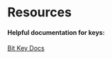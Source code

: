 # Resources

#### Helpful documentation for keys:

[Bit Key Docs](https://ofek.dev/bit/guide/keys.html#what-is-a-private-key)

